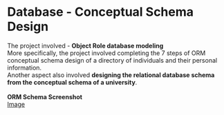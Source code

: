 # Database - Conceptual Schema Design

<p>
The project involved - <b>Object Role database modeling</b>
<br />
More specifically, the project involved completing the 7 steps of ORM conceptual schema design of a directory of individuals and their personal information.
<br />
Another aspect also involved <b>designing the relational database schema from the conceptual schema of a university</b>.
<br />
<br />
<b>ORM Schema Screenshot</b>
<br />
<a href="https://github.com/tebbythomas/Freelance_Projects/tree/master/Database_Projects/J12_DB_ORM_ConceptualSchema/Screenshots/DB-ORM-Schema.png">Image</a>
</p>
